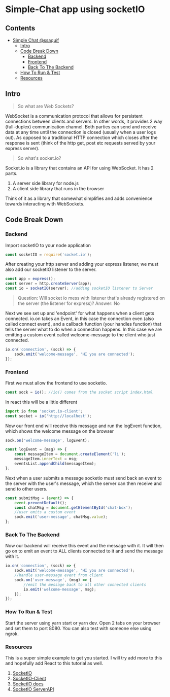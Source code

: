 # Simple-Chat app using socketIO

## Contents

- [Simple Chat @ssaquif](#simple-chat-app-using-socketIO)
  - [Intro](#intro)
  - [Code Break Down](#code-break-down)
    - [Backend](#backend)
    - [Frontend](#frontend)
    - [Back To The Backend](#back-to-the-backend)
  - [How To Run & Test](#how-to-run-&-test)
  - [Resources](#resources)

## Intro

> So what are Web Sockets?

WebSocket is a communication protocol that allows for persistent connections between clients and servers. In other words, it provides 2 way (full-duplex) communication channel. Both parties can send and receive data at any time until the connection is closed (usually when a user logs out). As opposed to a traditional HTTP connection which closes after the response is sent (think of the http get, post etc requests served by your express server).

> So what's socket.io?

Socket.io is a library that contains an API for using WebSocket. It has 2 parts.

1. A server side library for node.js
2. A client side library that runs in the browser

Think of it as a library that somewhat simplifies and adds convenience towards interacting with WebSockets.

## Code Break Down

### Backend

Import socketIO to your node application

```javascript
const socketIO = require('socket.io');
```

After creating your http server and adding your express listener, we must also add our socketIO listener to the server.

```javascript
const app = express();
const server = http.createServer(app);
const io = socketIO(server); //adding socketIO listener to Server
```

> Question: Will socket io mess with listener that's already registered on the server (the listener for express)?
> Answer: No

Next we see set up and 'endpoint' for what happens when a client gets connected. io.on takes an Event, in this case the connection even (also called connect event), and a callback function (your handles function) that tells the server what to do when a connection happens. In this case we are emitting a custom event called welcome-message to the client who just connected.

```javascript
io.on('connection', (sock) => {
	sock.emit('welcome-message', 'HI you are connected');
});
```

### Frontend

First we must allow the frontend to use socketio.

```javascript
const sock = io(); //io() comes from the socket script index.html
```

In react this will be a little different

```javascript
import io from 'socket.io-client';
const socket = io('http://localhost');
```

Now our front end will receive this message and run the logEvent function, which shows the welcome message on the browser

```javascript
sock.on('welcome-message', logEvent);

const logEvent = (msg) => {
	const messageItem = document.createElement('li');
	messageItem.innerText = msg;
	eventsList.appendChild(messageItem);
};
```

Next when a user submits a message socketio must send back an event to the server with the user's message, which the server can then receive and send to other users.

```javascript
const submitMsg = (event) => {
	event.preventDefault();
	const chatMsg = document.getElementById('chat-box');
	//user emits a custom event
	sock.emit('user-message', chatMsg.value);
};
```

### Back To The Backend

Now our backend will receive this event and the message with it. It will then go on to emit an event to ALL clients connected to it and send the message with it.

```javascript
io.on('connection', (sock) => {
	sock.emit('welcome-message', 'HI you are connected');
	//handle user-message event from client
	sock.on('user-message', (msg) => {
		//emit the message back to all other connected clients
		io.emit('welcome-message', msg);
	});
});
```

### How To Run & Test

Start the server using yarn start or yarn dev. Open 2 tabs on your browser and set them to port 8080. You can also test with someone else using ngrok.

### Resources

This is a super simple example to get you started. I will try add more to this and hopefully add React to this tutorial as well.

1. [SocketIO](https://www.npmjs.com/package/socket.io)
2. [SocketIO-Client](https://www.npmjs.com/package/socket.io-client)
3. [SocketIO docs](https://socket.io/docs/)
4. [SocketIO ServerAPI](https://socket.io/docs/server-api/)
